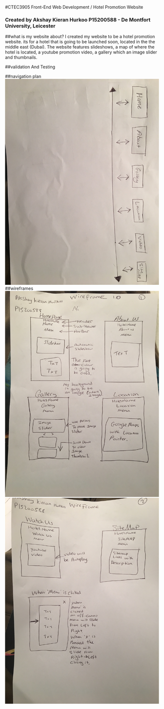#CTEC3905 Front-End Web Development / Hotel Promotion Website
### Created by Akshay Kieran Hurkoo P15200588 - De Montfort University, Leicester
##what is my website about?
I created my website to be a hotel promotion website. its for a hotel that is going to be launched soon, located in the the middle east (Dubai). The website features slideshows, a map of where the hotel is located, a youtube promotion video, a gallery which an image slider and thumbnails. 

##validation And Testing

##navigation plan
![img](Documentation/IMG_4580.JPG)
##wireframes
![img](Documentation/IMG_4581.JPG)
![img](Documentation/IMG_4582.JPG)
